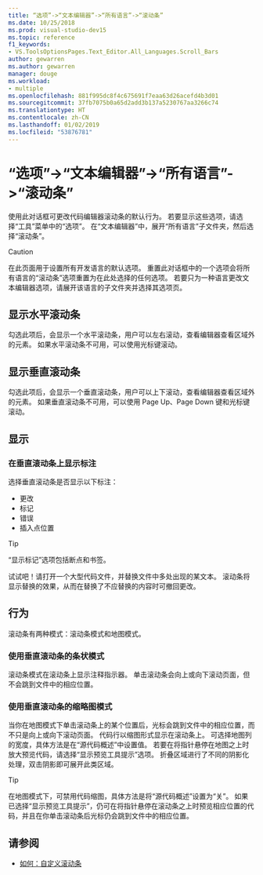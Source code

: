 ```yaml
---
title: “选项”->“文本编辑器”->“所有语言”->“滚动条”
ms.date: 10/25/2018
ms.prod: visual-studio-dev15
ms.topic: reference
f1_keywords:
- VS.ToolsOptionsPages.Text_Editor.All_Languages.Scroll_Bars
author: gewarren
ms.author: gewarren
manager: douge
ms.workload:
- multiple
ms.openlocfilehash: 881f995dc8f4c675691f7eaa63d26acefd4b3d01
ms.sourcegitcommit: 37fb7075b0a65d2add3b137a5230767aa3266c74
ms.translationtype: HT
ms.contentlocale: zh-CN
ms.lasthandoff: 01/02/2019
ms.locfileid: "53876781"
---
```

# <a name="options-text-editor-all-languages-scroll-bars"></a>“选项”->“文本编辑器”->“所有语言”->“滚动条”
使用此对话框可更改代码编辑器滚动条的默认行为。 若要显示这些选项，请选择“工具”菜单中的“选项”。 在“文本编辑器”中，展开“所有语言”子文件夹，然后选择“滚动条”。

> [!CAUTION]
> 在此页面用于设置所有开发语言的默认选项。 重置此对话框中的一个选项会将所有语言的“滚动条”选项重置为在此处选择的任何选项。 若要只为一种语言更改文本编辑器选项，请展开该语言的子文件夹并选择其选项页。

## <a name="show-horizontal-scroll-bar"></a>显示水平滚动条

勾选此项后，会显示一个水平滚动条，用户可以左右滚动，查看编辑器查看区域外的元素。 如果水平滚动条不可用，可以使用光标键滚动。

## <a name="show-vertical-scroll-bar"></a>显示垂直滚动条

勾选此项后，会显示一个垂直滚动条，用户可以上下滚动，查看编辑器查看区域外的元素。 如果垂直滚动条不可用，可以使用 Page Up、Page Down 键和光标键滚动。

## <a name="display"></a>显示

### <a name="show-annotations-over-vertical-scroll-bar"></a>在垂直滚动条上显示标注

选择垂直滚动条是否显示以下标注：

- 更改
- 标记
- 错误
- 插入点位置

> [!TIP]
> “显示标记”选项包括断点和书签。

试试吧！请打开一个大型代码文件，并替换文件中多处出现的某文本。 滚动条将显示替换的效果，从而在替换了不应替换的内容时可撤回更改。

## <a name="behavior"></a>行为

滚动条有两种模式：滚动条模式和地图模式。

### <a name="use-bar-mode-for-vertical-scroll-bar"></a>使用垂直滚动条的条状模式

滚动条模式在滚动条上显示注释指示器。 单击滚动条会向上或向下滚动页面，但不会跳到文件中的相应位置。

### <a name="use-map-mode-for-vertical-scroll-bar"></a>使用垂直滚动条的缩略图模式

当你在地图模式下单击滚动条上的某个位置后，光标会跳到文件中的相应位置，而不只是向上或向下滚动页面。 代码行以缩图形式显示在滚动条上。 可选择地图列的宽度，具体方法是在“源代码概述”中设置值。 若要在将指针悬停在地图之上时放大预览代码，请选择“显示预览工具提示”选项。 折叠区域进行了不同的阴影化处理，双击阴影即可展开此类区域。

> [!TIP]
> 在地图模式下，可禁用代码缩图，具体方法是将“源代码概述”设置为“关”。 如果已选择“显示预览工具提示”，仍可在将指针悬停在滚动条之上时预览相应位置的代码，并且在你单击滚动条后光标仍会跳到文件中的相应位置。

## <a name="see-also"></a>请参阅

- [如何：自定义滚动条](../how-to-track-your-code-by-customizing-the-scrollbar.md)